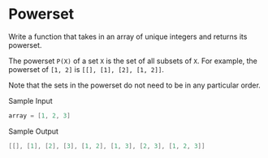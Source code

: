 # Powerset

Write a function that takes in an array of unique integers and returns its powerset.

The powerset `P(X)` of a set `X` is the set of all subsets of `X`. For example, the powerset of `[1, 2]` is `[[], [1], [2], [1, 2]]`.

Note that the sets in the powerset do not need to be in any particular order.

Sample Input

```go
array = [1, 2, 3]
```

Sample Output

```go
[[], [1], [2], [3], [1, 2], [1, 3], [2, 3], [1, 2, 3]]
```
